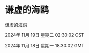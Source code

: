 # 谦虚的海鸥
[谦虚的海鸥](http://219.139.196.42:56308/qxdho/course/base/hotlink/index.php)

2024年 11月 19日 星期二 02:30:02 CST

2024年 11月 18日 星期一 18:30:02 GMT
